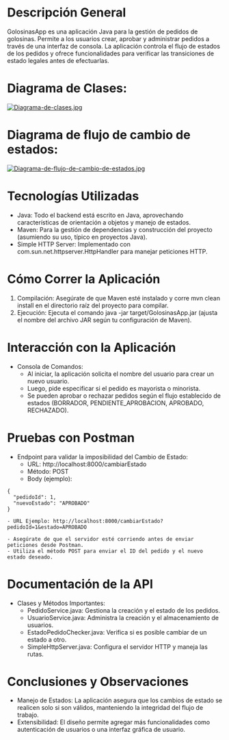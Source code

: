 

# Descripción General
GolosinasApp es una aplicación Java para la gestión de pedidos de golosinas. Permite a los usuarios crear, aprobar y administrar pedidos a través de una interfaz de consola. La aplicación controla el flujo de estados de los pedidos y ofrece funcionalidades para verificar las transiciones de estado legales antes de efectuarlas.

# Diagrama de Clases:

[![Diagrama-de-clases.jpg](https://i.postimg.cc/2jBYc84d/Diagrama-de-clases.jpg)](https://postimg.cc/14Pb4S74)

# Diagrama de flujo de cambio de estados:

[![Diagrama-de-flujo-de-cambio-de-estados.jpg](https://i.postimg.cc/gkFWfFDC/Diagrama-de-flujo-de-cambio-de-estados.jpg)](https://postimg.cc/QVbwTzvm)

# Tecnologías Utilizadas
- Java: Todo el backend está escrito en Java, aprovechando características de orientación a objetos y manejo de estados.
- Maven: Para la gestión de dependencias y construcción del proyecto (asumiendo su uso, típico en proyectos Java).
- Simple HTTP Server: Implementado con com.sun.net.httpserver.HttpHandler para manejar peticiones HTTP.

# Cómo Correr la Aplicación
1. Compilación: Asegúrate de que Maven esté instalado y corre mvn clean install en el directorio raíz del proyecto para compilar.
2. Ejecución: Ejecuta el comando java -jar target/GolosinasApp.jar (ajusta el nombre del archivo JAR según tu configuración de Maven).

# Interacción con la Aplicación
* Consola de Comandos:
    - Al iniciar, la aplicación solicita el nombre del usuario para crear un nuevo usuario.
    - Luego, pide especificar si el pedido es mayorista o minorista.
    - Se pueden aprobar o rechazar pedidos según el flujo establecido de estados (BORRADOR, PENDIENTE_APROBACION, APROBADO, RECHAZADO).



# Pruebas con Postman
* Endpoint para validar la imposibilidad del Cambio de Estado:
    - URL: http://localhost:8000/cambiarEstado
    - Método: POST
    - Body (ejemplo):

```
{
  "pedidoId": 1,
  "nuevoEstado": "APROBADO"
}
```

    - URL Ejemplo: http://localhost:8000/cambiarEstado?pedidoId=1&estado=APROBADO
    
    - Asegúrate de que el servidor esté corriendo antes de enviar peticiones desde Postman.
    - Utiliza el método POST para enviar el ID del pedido y el nuevo estado deseado.

# Documentación de la API
* Clases y Métodos Importantes:
    - PedidoService.java: Gestiona la creación y el estado de los pedidos.
    - UsuarioService.java: Administra la creación y el almacenamiento de usuarios.
    - EstadoPedidoChecker.java: Verifica si es posible cambiar de un estado a otro.
    - SimpleHttpServer.java: Configura el servidor HTTP y maneja las rutas.

# Conclusiones y Observaciones
* Manejo de Estados: La aplicación asegura que los cambios de estado se realicen solo si son válidos, manteniendo la integridad del flujo de trabajo.
* Extensibilidad: El diseño permite agregar más funcionalidades como autenticación de usuarios o una interfaz gráfica de usuario.
